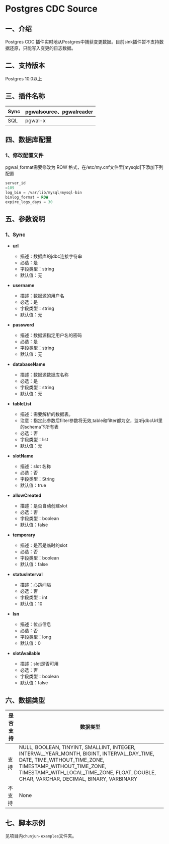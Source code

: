# Postgres CDC Source

## 一、介绍

Postgres CDC 插件实时地从Postgres中捕获变更数据。目前sink插件暂不支持数据还原，只能写入变更的日志数据。

## 二、支持版本

Postgres 10.0以上

## 三、插件名称

| Sync | pgwalsource、pgwalreader |
| --- | --- |
| SQL | pgwal-x |

## 四、数据库配置

### 1、修改配置文件

pgwal_format需要修改为 ROW 格式，在/etc/my.cnf文件里[mysqld]下添加下列配置

```sql
server_id
=109
log_bin = /var/lib/mysql/mysql-bin
binlog_format = ROW
expire_logs_days = 30
```

## 五、参数说明

### 1、Sync

- **url**
    - 描述：数据库的jdbc连接字符串
    - 必选：是
    - 字段类型：string
    - 默认值：无


- **username**
    - 描述：数据源的用户名
    - 必选：是
    - 字段类型：string
    - 默认值：无


- **password**
    - 描述：数据源指定用户名的密码
    - 必选：是
    - 字段类型：string
    - 默认值：无


- **databaseName**
    - 描述：数据源数据库名称
    - 必选：是
    - 字段类型：string
    - 默认值：无


- **tableList**
    - 描述：需要解析的数据表。
    - 注意：指定此参数后filter参数将无效,table和filter都为空，监听jdbcUrl里的schema下所有表
    - 必选：否
    - 字段类型：list<string>
    - 默认值：无


- **slotName**
    - 描述：slot 名称
    - 必选：否
    - 字段类型：String
    - 默认值：true


- **allowCreated**
    - 描述：是否自动创建slot
    - 必选：否
    - 字段类型：boolean
    - 默认值：false


- **temporary**
    - 描述：是否是临时的slot
    - 必选：否
    - 字段类型：boolean
    - 默认值：false


- **statusInterval**
    - 描述：心跳间隔
    - 必选：否
    - 字段类型：int
    - 默认值：10


- **lsn**
    - 描述：位点信息
    - 必选：否
    - 字段类型：long
    - 默认值：0


- **slotAvailable**
    - 描述：slot是否可用
    - 必选：否
    - 字段类型：boolean
    - 默认值：false

## 六、数据类型

| 是否支持 | 数据类型 |
| --- | --- |
| 支持 |NULL, BOOLEAN, TINYINT, SMALLINT, INTEGER, INTERVAL_YEAR_MONTH, BIGINT, INTERVAL_DAY_TIME, DATE, TIME_WITHOUT_TIME_ZONE, TIMESTAMP_WITHOUT_TIME_ZONE, TIMESTAMP_WITH_LOCAL_TIME_ZONE, FLOAT, DOUBLE, CHAR, VARCHAR, DECIMAL, BINARY, VARBINARY  |
| 不支持 | None | 

## 七、脚本示例

见项目内`chunjun-examples`文件夹。
